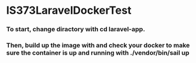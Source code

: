 # IS373LaravelDockerTest

### To start, change diractory with cd laravel-app.
### Then, build up the image with and check your docker to make sure the container is up and running with ./vendor/bin/sail up
